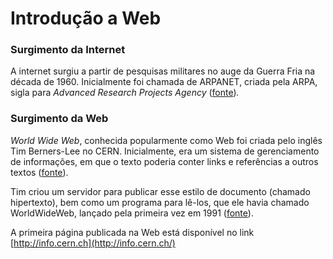 # Introdução a Web

### Surgimento da Internet

A internet surgiu a partir de pesquisas militares no auge da Guerra Fria na década de 1960.  Inicialmente foi chamada de ARPANET, criada pela ARPA, sigla para _Advanced Research Projects Agency_ \([fonte](https://www.w3.org/wiki/The_history_of_the_Web)\)_._

### Surgimento da Web

_World Wide Web_, conhecida popularmente como Web foi criada pelo inglês Tim Berners-Lee no CERN. Inicialmente, era um sistema de gerenciamento de informações, em que o texto poderia conter links e referências a outros textos \([fonte](https://www.w3.org/wiki/The_history_of_the_Web)\). 

Tim criou um servidor para publicar esse estilo de documento \(chamado hipertexto\), bem como um programa para lê-los, que ele havia chamado WorldWideWeb, lançado pela primeira vez em 1991 \([fonte](https://www.w3.org/wiki/The_history_of_the_Web)\).

A primeira página publicada na Web está disponível no link [http://info.cern.ch](http://info.cern.ch/)

